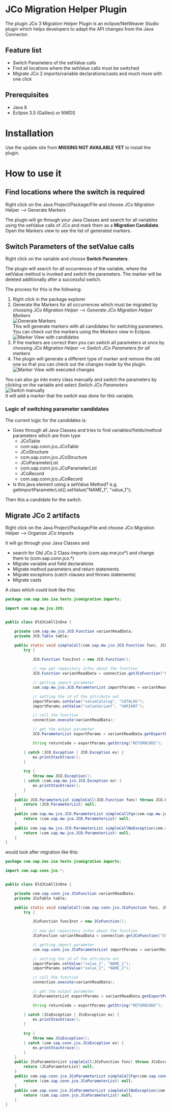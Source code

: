 # JCo Migration Helper Plugin
The plugin JCo 3 Migration Helper Plugin is an eclipse/NetWeaver Studio plugin which helps developers to adapt the API changes from the Java Connector.

## Feature list

* Switch Parameters of the setValue calls
* Find all locations where the setValue calls must be switched
* Migrate JCo 2 imports/variable declarations/casts and much more with one click 

## Prerequisites

* Java 8
* Eclipse 3.5 (Galileo) or NWDS

# Installation

Use the update site from **MISSING NOT AVAILABLE YET** to install the plugin.

# How to use it

## Find locations where the switch is required

Right click on the Java Project/Package/File and choose JCo Migration Helper --> Generate Markers

The plugin will go through your Java Classes and search for all variables using the setValue calls of JCo and mark them as a **Migration Candidate**. Open the Markers view to see the list of generated markers.

## Switch Parameters of the setValue calls

Right click on the variable and choose **Switch Parameters**.

The plugin will search for all occurrences of the variable, where the setValue method is invoked and switch the parameters. The marker will be deleted additionally after a successful switch.

The process for this is the following:

1. Right click in the package explorer 
1. Generate the Markers for all occurrences which must be migrated by choosing *JCo Migration Helper* --> *Generate JCo Migration Helper Markers*  
![Generate Markers](doc/imgs/01_gen_markers.png)  
This will generate markers with all candidates for switching parameters.  
You can check out the markers using the *Markers* view in Eclipse.  
![Marker View with candidates](doc/imgs/02_marker_candidates.png)
1. If the markers are correct then you can swtich all parameters at once by choosing *JCo Migration Helper* --> *Switch JCo Parameters for all markers*
1. The plugin will generate a different type of marker and remove the old one so that you can check out the changes made by the plugin.  
![Marker View with executed changes](doc/imgs/03_marker_executed.png)

You can also go into every class manually and switch the parameters by clicking on the variable and select *Swtich JCo Parameters*  
![Switch manually](doc/imgs/04_swich_manually.png)  
It will add a marker that the switch was done for this variable.

### Logic of switching parameter candidates

The current logic for the candidates is:

* Goes through all Java Classes and tries to find variables/fields/method parameters which are from type  
    * JCoTable
    * com.sap.conn.jco.JCoTable
    * JCoStructure
    * com.sap.conn.jco.JCoStructure
    * JCoParameterList
    * com.sap.conn.jco.JCoParameterList
    * JCoRecord
    * com.sap.conn.jco.JCoRecord
* Is this java element using a setValue Method? e.g. getImportParameterList().setValue("NAME_1", "value_1");

Then this a candidate for the switch. 

## Migrate JCo 2 artifacts

Right click on the Java Project/Package/File and choose JCo Migration Helper --> Organize JCo Imports

It will go through your Java Classes and

* search for Old JCo 2 Class-Imports (com.sap.mw.jco\*) and change them to (com.sap.conn.jco.\*)
* Migrate variable and field declarations
* Migrate method parameters and return statements
* Migrate exceptions (catch clauses and throws statements)
* Migrate casts

A class which could look like this:

```java
package com.sap.ims.isa.tests.jcomigration.imports;

import com.sap.mw.jco.JCO;


public class OldJCoAllInOne {

    private com.sap.mw.jco.JCO.Function variantReadData;
    private JCO.Table table;

    public static void simpleCall(com.sap.mw.jco.JCO.Function func, JCO.Table table) throws Exception {
		try {

			JCO.Function funcInst = new JCO.Function();
			
			// now get repository infos about the function
			JCO.Function variantReadData = connection.getJCoFunction("CRM_ISA_PCAT_VARIANT_DATA_GET");

			// getting import parameter
			com.sap.mw.jco.JCO.ParameterList importParams = variantReadData.getImportParameterList();

			// setting the id of the attribute set
			importParams.setValue("valueCatalog", "CATALOG");
			importParams.setValue("valueVariant", "VARIANT");

			// call the function
			connection.execute(variantReadData);

			// get the output parameter
			JCO.ParameterList exportParams = variantReadData.getExportParameterList();

			String returnCode = exportParams.getString("RETURNCODE");

		} catch (JCO.Exception | JCO.Exception ex) {
			ex.printStacktrace();
		}
		
		try {
		    throw new JCO.Exception();
		} catch (com.sap.mw.jco.JCO.Exception ex) {
		    ex.printStacktrace();
		}
	}
    public JCO.ParameterList simpleCall(JCO.Function func) throws JCO.Exception {
        return (JCO.ParameterList) null;
    }
    public com.sap.mw.jco.JCO.ParameterList simpleCallFqn(com.sap.mw.jco.JCO.Function func) throws JCO.Exception {
    	return (com.sap.mw.jco.JCO.ParameterList) null;
    }
    public com.sap.mw.jco.JCO.ParameterList simpleCallNoException(com.sap.mw.jco.JCO.Function func) {
    	return (com.sap.mw.jco.JCO.ParameterList) null;
    }
}
```
would look after migration like this:
```java
package com.sap.ims.isa.tests.jcomigration.imports;

import com.sap.conn.jco.*;


public class OldJCoAllInOne {

    private com.sap.conn.jco.JCoFunction variantReadData;
    private JCoTable table;

    public static void simpleCall(com.sap.conn.jco.JCoFunction func, JCoTable table) throws Exception {
		try {

			JCoFunction funcInst = new JCoFunction();
			
			// now get repository infos about the function
			JCoFunction variantReadData = connection.getJCoFunction("SOME_FM");

			// getting import parameter
			com.sap.conn.jco.JCoParameterList importParams = variantReadData.getImportParameterList();

			// setting the id of the attribute set
			importParams.setValue("value_1", "NAME_1");
			importParams.setValue("value_2", "NAME_2");

			// call the function
			connection.execute(variantReadData);

			// get the output parameter
			JCoParameterList exportParams = variantReadData.getExportParameterList();

			String returnCode = exportParams.getString("RETURNCODE");

		} catch (JCoException | JCoException ex) {
			ex.printStacktrace();
		}
		
		try {
		    throw new JCoException();
		} catch (com.sap.conn.jco.JCoException ex) {
		    ex.printStacktrace();
		}
	}
    public JCoParameterList simpleCall(JCoFunction func) throws JCoException {
        return (JCoParameterList) null;
    }
    public com.sap.conn.jco.JCoParameterList simpleCallFqn(com.sap.conn.jco.JCoFunction func) throws JCoException {
    	return (com.sap.conn.jco.JCoParameterList) null;
    }
    public com.sap.conn.jco.JCoParameterList simpleCallNoException(com.sap.conn.jco.JCoFunction func) {
    	return (com.sap.conn.jco.JCoParameterList) null;
    }
}

```